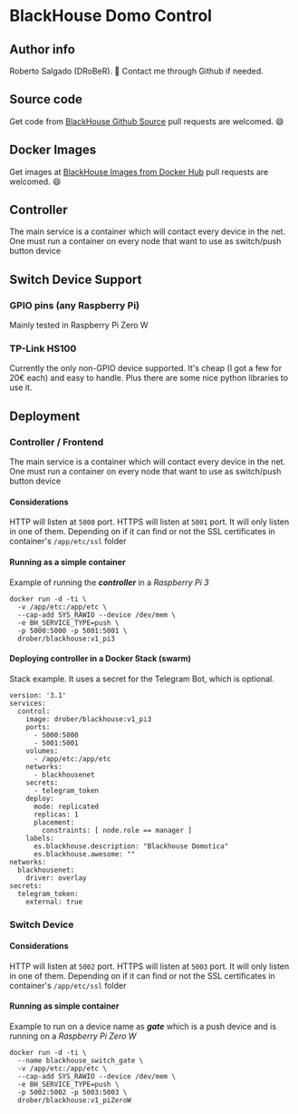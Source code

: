 # BlackHouse Domo Control
## Author info
Roberto Salgado (DRoBeR). :email: Contact me through Github if needed.
## Source code
Get code from [BlackHouse Github Source](https://github.com/droberin/blackhouse) pull requests are welcomed. :smile:
## Docker Images
Get images at [BlackHouse Images from Docker Hub](https://hub.docker.com/r/drober/blackhouse/) pull requests are welcomed. :smile:
## Controller
The main service is a container which will contact every device in the net.
One must run a container on every node that want to use as switch/push button device
## Switch Device Support
### GPIO pins (any Raspberry Pi)
Mainly tested in Raspberry Pi Zero W
### TP-Link HS100
Currently the only non-GPIO device supported. It's cheap (I got a few for 20€ each) and easy to handle.
Plus there are some nice python libraries to use it.
## Deployment
### Controller / Frontend
The main service is a container which will contact every device in the net.
One must run a container on every node that want to use as switch/push button device
#### Considerations
HTTP will listen at ```5000``` port.
HTTPS will listen at ```5001``` port.
It will only listen in one of them. Depending on if it can find or not the SSL certificates in container's ```/app/etc/ssl``` folder

#### Running as a simple container
Example of running the ___controller___ in a _Raspberry Pi 3_
```
docker run -d -ti \
  -v /app/etc:/app/etc \
  --cap-add SYS_RAWIO --device /dev/mem \
  -e BH_SERVICE_TYPE=push \
  -p 5000:5000 -p 5001:5001 \
  drober/blackhouse:v1_pi3
```
#### Deploying controller in a Docker Stack (swarm)
Stack example. It uses a secret for the Telegram Bot, which is optional.
```
version: '3.1'
services:
  control:
    image: drober/blackhouse:v1_pi3
    ports:
      - 5000:5000
      - 5001:5001
    volumes:
      - /app/etc:/app/etc
    networks:
      - blackhousenet
    secrets:
      - telegram_token
    deploy:
      mode: replicated
      replicas: 1
      placement:
        constraints: [ node.role == manager ]
    labels:
      es.blackhouse.description: "Blackhouse Domotica"
      es.blackhouse.awesome: ""
networks:
  blackhousenet:
    driver: overlay
secrets:
  telegram_token:
    external: true
```

### Switch Device
#### Considerations
HTTP will listen at ```5002``` port.
HTTPS will listen at ```5003``` port.
It will only listen in one of them. Depending on if it can find or not the SSL certificates in container's ```/app/etc/ssl``` folder

#### Running as simple container
Example to run on a device name as ___gate___ which is a push device and is running on a _Raspberry Pi Zero W_
```
docker run -d -ti \
  --name blackhouse_switch_gate \
  -v /app/etc:/app/etc \
  --cap-add SYS_RAWIO --device /dev/mem \
  -e BH_SERVICE_TYPE=push \
  -p 5002:5002 -p 5003:5003 \
  drober/blackhouse:v1_piZeroW
```
